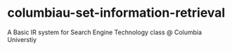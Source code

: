 columbiau-set-information-retrieval
===================================

A Basic IR system for Search Engine Technology class @ Columbia Universtiy